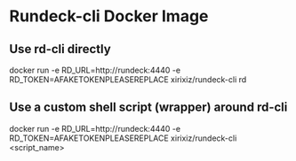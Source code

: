 # Rundeck-cli Docker Image

## Use rd-cli directly
docker run -e RD_URL=http://rundeck:4440 -e RD_TOKEN=AFAKETOKENPLEASEREPLACE xirixiz/rundeck-cli rd <arg1> <arg2>

## Use a custom shell script (wrapper) around rd-cli
docker run -e RD_URL=http://rundeck:4440 -e RD_TOKEN=AFAKETOKENPLEASEREPLACE xirixiz/rundeck-cli <script_name> <arg1> <arg2>

